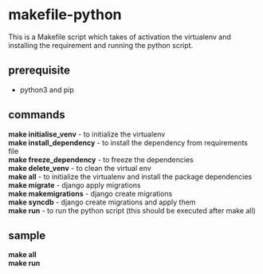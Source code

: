 # makefile-python
This is a Makefile script which takes of activation the virtualenv and installing the requirement and running the python script.<br>

## prerequisite
- python3 and pip

## commands
**make initialise_venv** - to initialize the virtualenv <br>
**make install_dependency** - to install the dependency from requirements file <br>
**make freeze_dependency** - to freeze the dependencies <br>
**make delete_venv** - to clean the virtual env <br>
**make all** - to initialize the virtualenv and install the package dependencies <br>
**make migrate** - django apply migrations <br>
**make makemigrations** - django create migrations <br>
**make syncdb** - django create migrations and apply them <br>
**make run** - to run the python script (this should be executed after make all) <br>


## sample 
**make all <br>
make run**
